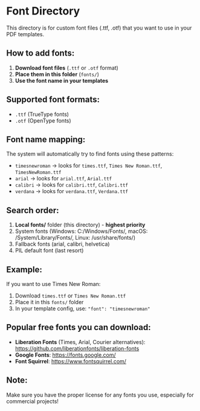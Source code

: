 # Font Directory

This directory is for custom font files (.ttf, .otf) that you want to use in your PDF templates.

## How to add fonts:

1. **Download font files** (`.ttf` or `.otf` format)
2. **Place them in this folder** (`fonts/`)
3. **Use the font name in your templates**

## Supported font formats:

- `.ttf` (TrueType fonts)
- `.otf` (OpenType fonts)

## Font name mapping:

The system will automatically try to find fonts using these patterns:

- `timesnewroman` → looks for `times.ttf`, `Times New Roman.ttf`, `TimesNewRoman.ttf`
- `arial` → looks for `arial.ttf`, `Arial.ttf`
- `calibri` → looks for `calibri.ttf`, `Calibri.ttf`
- `verdana` → looks for `verdana.ttf`, `Verdana.ttf`

## Search order:

1. **Local fonts/** folder (this directory) - **highest priority**
2. System fonts (Windows: C:/Windows/Fonts/, macOS: /System/Library/Fonts/, Linux: /usr/share/fonts/)
3. Fallback fonts (arial, calibri, helvetica)
4. PIL default font (last resort)

## Example:

If you want to use Times New Roman:

1. Download `times.ttf` or `Times New Roman.ttf`
2. Place it in this `fonts/` folder
3. In your template config, use: `"font": "timesnewroman"`

## Popular free fonts you can download:

- **Liberation Fonts** (Times, Arial, Courier alternatives): https://github.com/liberationfonts/liberation-fonts
- **Google Fonts**: https://fonts.google.com/
- **Font Squirrel**: https://www.fontsquirrel.com/

## Note:

Make sure you have the proper license for any fonts you use, especially for commercial projects!
